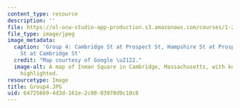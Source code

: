 ```yaml
---
content_type: resource
description: ''
file: https://ol-ocw-studio-app-production.s3.amazonaws.com/courses/1-252j-urban-transportation-planning-fall-2016/647256694d3d161e2c0803970d9c10c8_Group4.JPG
file_type: image/jpeg
image_metadata:
  caption: 'Group 4: Cambridge St at Prospect St, Hampshire St at Prospect St, Hampshire
    St at Cambridge St'
  credit: "Map courtesy of Google \u2122."
  image-alt: A map of Inman Square in Cambridge, Massachusetts, with key intersections
    highlighted.
resourcetype: Image
title: Group4.JPG
uid: 64725669-4d3d-161e-2c08-03970d9c10c8
---
```

